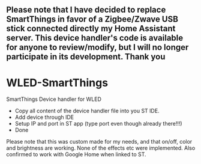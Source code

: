 ## Please note that I have decided to replace SmartThings in favor of a Zigbee/Zwave USB stick connected directly my Home Assistant server. This device handler's code is available for anyone to review/modify, but I will no longer participate in its development. Thank you ##

# WLED-SmartThings
SmartThings Device handler for WLED

 - Copy all content of the device handler file into you ST IDE.
 - Add device through IDE
 - Setup IP and port in ST app (type port even though already there!!!)
 - Done

Please note that this was custom made for my needs, and that on/off, color and brightness are working. None of the effects etc were implemented. Also confirmed to work with Google Home when linked to ST.

